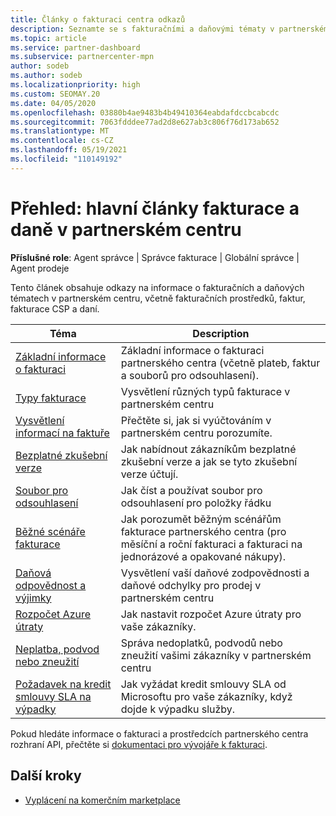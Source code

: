 ```yaml
---
title: Články o fakturaci centra odkazů
description: Seznamte se s fakturačními a daňovými tématy v partnerském centru. Informace zahrnují fakturační prostředky, faktury, fakturace CSP a daně.
ms.topic: article
ms.service: partner-dashboard
ms.subservice: partnercenter-mpn
author: sodeb
ms.author: sodeb
ms.localizationpriority: high
ms.custom: SEOMAY.20
ms.date: 04/05/2020
ms.openlocfilehash: 03880b4ae9483b4b49410364eabdafdccbcabcdc
ms.sourcegitcommit: 7063fdddee77ad2d8e627ab3c806f76d173ab652
ms.translationtype: MT
ms.contentlocale: cs-CZ
ms.lasthandoff: 05/19/2021
ms.locfileid: "110149192"
---
```

# <a name="overview-main-billing-and-tax-articles-in-partner-center"></a>Přehled: hlavní články fakturace a daně v partnerském centru

**Příslušné role**: Agent správce | Správce fakturace | Globální správce | Agent prodeje

Tento článek obsahuje odkazy na informace o fakturačních a daňových tématech v partnerském centru, včetně fakturačních prostředků, faktur, fakturace CSP a daní.


| Téma | Description |
| ----- | ----------- |
| [Základní informace o fakturaci](billing-basics.md) | Základní informace o fakturaci partnerského centra (včetně plateb, faktur a souborů pro odsouhlasení). |
| [Typy fakturace](./billing-basics.md) | Vysvětlení různých typů fakturace v partnerském centru |
| [Vysvětlení informací na faktuře](read-your-bill.md) | Přečtěte si, jak si vyúčtováním v partnerském centru porozumíte. |
| [Bezplatné zkušební verze](offer-your-customers-trials-of-microsoft-products.md) | Jak nabídnout zákazníkům bezplatné zkušební verze a jak se tyto zkušební verze účtují. |
| [Soubor pro odsouhlasení](use-the-reconciliation-files.md) | Jak číst a používat soubor pro odsouhlasení pro položky řádku |
| [Běžné scénáře fakturace](common-billing-scenarios.md) | Jak porozumět běžným scénářům fakturace partnerského centra (pro měsíční a roční fakturaci a fakturaci na jednorázové a opakované nákupy). |
| [Daňová odpovědnost a výjimky](tax-and-tax-exemptions.md) | Vysvětlení vaší daňové zodpovědnosti a daňové odchylky pro prodej v partnerském centru |
| [Rozpočet Azure útraty](set-an-azure-spending-budget-for-your-customers.md) | Jak nastavit rozpočet Azure útraty pro vaše zákazníky. |
| [Neplatba, podvod nebo zneužití](non-payment-fraud-misuse.md) | Správa nedoplatků, podvodů nebo zneužití vašimi zákazníky v partnerském centru |
| [Požadavek na kredit smlouvy SLA na výpadky](request-credit.md) | Jak vyžádat kredit smlouvy SLA od Microsoftu pro vaše zákazníky, když dojde k výpadku služby. |

Pokud hledáte informace o fakturaci a prostředcích partnerského centra rozhraní API, přečtěte si [dokumentaci pro vývojáře k fakturaci](/partner-center/develop/manage-billing).

## <a name="next-steps"></a>Další kroky

- [Vyplácení na komerčním marketplace](marketplace-get-paid.md)